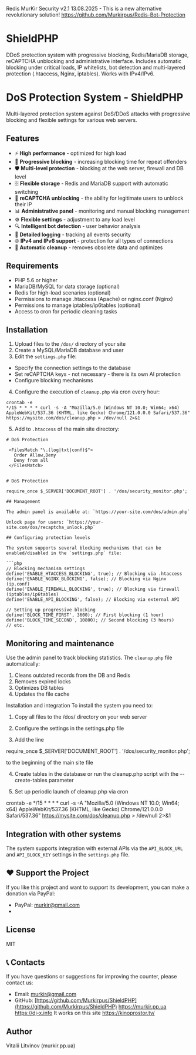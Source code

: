 Redis MurKir Security v2.1 13.08.2025 - This is a new alternative revolutionary solution!
https://github.com/Murkirpus/Redis-Bot-Protection

# ShieldPHP
DDoS protection system with progressive blocking, Redis/MariaDB storage, reCAPTCHA unblocking and administrative interface. Includes automatic blocking under critical loads, IP whitelists, bot detection and multi-layered protection (.htaccess, Nginx, iptables). Works with IPv4/IPv6.


# DoS Protection System - ShieldPHP

Multi-layered protection system against DoS/DDoS attacks with progressive blocking and flexible settings for various web servers.

## Features

- ⚡ **High performance** - optimized for high load
- 🔄 **Progressive blocking** - increasing blocking time for repeat offenders
- 🛡️ **Multi-level protection** - blocking at the web server, firewall and DB level
- 🗄️ **Flexible storage** - Redis and MariaDB support with automatic switching
- 🤖 **reCAPTCHA unblocking** - the ability for legitimate users to unblock their IP
- 📊 **Administrative panel** - monitoring and manual blocking management
- ⚙️ **Flexible settings** - adjustment to any load level
- 🔍 **Intelligent bot detection** - user behavior analysis
- 📝 **Detailed logging** - tracking all events security
- 🌐 **IPv4 and IPv6 support** - protection for all types of connections
- 🧹 **Automatic cleanup** - removes obsolete data and optimizes

## Requirements

- PHP 5.6 or higher
- MariaDB/MySQL for data storage (optional)
- Redis for high-load scenarios (optional)
- Permissions to manage .htaccess (Apache) or nginx.conf (Nginx)
- Permissions to manage iptables/ip6tables (optional)
- Access to cron for periodic cleaning tasks

## Installation

1. Upload files to the `/dos/` directory of your site
2. Create a MySQL/MariaDB database and user
3. Edit the `settings.php` file:
- Specify the connection settings to the database
- Set reCAPTCHA keys - not necessary - there is its own AI protection
- Configure blocking mechanisms
4. Configure the execution of `cleanup.php` via cron every hour:
```
crontab -e
*/15 * * * * curl -s -A "Mozilla/5.0 (Windows NT 10.0; Win64; x64) AppleWebKit/537.36 (KHTML, like Gecko) Chrome/121.0.0.0 Safari/537.36" https://mysite.com/dos/cleanup.php > /dev/null 2>&1
```
5. Add to `.htaccess` of the main site directory:
```
# DoS Protection

 <FilesMatch "\.(log|txt|conf)$">
   Order Allow,Deny
   Deny from all
 </FilesMatch>


# DoS Protection

require_once $_SERVER['DOCUMENT_ROOT'] . '/dos/security_monitor.php';

## Management

The admin panel is available at: `https://your-site.com/dos/admin.php`

Unlock page for users: `https://your-site.com/dos/recaptcha_unlock.php`

## Configuring protection levels

The system supports several blocking mechanisms that can be enabled/disabled in the `settings.php` file:

```php
// Blocking mechanism settings
define('ENABLE_HTACCESS_BLOCKING', true); // Blocking via .htaccess
define('ENABLE_NGINX_BLOCKING', false); // Blocking via Nginx (ip.conf)
define('ENABLE_FIREWALL_BLOCKING', true); // Blocking via firewall (iptables/ip6tables)
define('ENABLE_API_BLOCKING', false); // Blocking via external API

// Setting up progressive blocking
define('BLOCK_TIME_FIRST', 3600); // First blocking (1 hour)
define('BLOCK_TIME_SECOND', 10800); // Second blocking (3 hours)
// etc.
```

## Monitoring and maintenance

Use the admin panel to track blocking statistics. The `cleanup.php` file automatically:

1. Cleans outdated records from the DB and Redis
2. Removes expired locks
3. Optimizes DB tables
4. Updates the file cache

Installation and integration
To install the system you need to:

1. Copy all files to the /dos/ directory on your web server

2. Configure the settings in the settings.php file

3. Add the line

require_once $_SERVER['DOCUMENT_ROOT'] . '/dos/security_monitor.php';

to the beginning of the main site file

4. Create tables in the database or run the cleanup.php script with the --create-tables parameter

5. Set up periodic launch of cleanup.php via cron

crontab -e
*/15 * * * * curl -s -A "Mozilla/5.0 (Windows NT 10.0; Win64; x64) AppleWebKit/537.36 (KHTML, like Gecko) Chrome/121.0.0.0 Safari/537.36" https://mysite.com/dos/cleanup.php > /dev/null 2>&1

## Integration with other systems

The system supports integration with external APIs via the `API_BLOCK_URL` and `API_BLOCK_KEY` settings in the `settings.php` file.

## ❤️ Support the Project

If you like this project and want to support its development, you can make a donation via PayPal:

* PayPal: murkir@gmail.com
* 
## License

MIT

## 📞 Contacts

If you have questions or suggestions for improving the counter, please contact us:

- Email: murkir@gmail.com
- GitHub: [https://github.com/Murkirpus/ShieldPHP](https://github.com/Murkirpus/ShieldPHP)
https://murkir.pp.ua
https://dj-x.info
It works on this site https://kinoprostor.tv/

## Author

Vitalii Litvinov (murkir.pp.ua)
